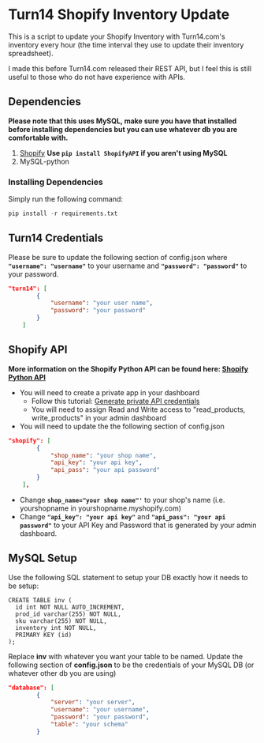 # Turn14 Shopify Inventory Update
This is a script to update your Shopify Inventory with Turn14.com's inventory every hour (the time interval they use to update their inventory spreadsheet).  

I made this before Turn14.com released their REST API, but I feel this is still useful to those who do not have experience with APIs.

## Dependencies
**Please note that this uses MySQL, make sure you have that installed before installing dependencies but you can use whatever db you are comfortable with.**
1. [Shopify](http://shopify.github.io/shopify_python_api/) **Use `pip install ShopifyAPI` if you aren't using MySQL**
1. MySQL-python  
### Installing Dependencies
Simply run the following command:
```python
pip install -r requirements.txt
```

## Turn14 Credentials
Please be sure to update the following section of config.json where **`"username": "username"`** to your username and **`"password": "password"`** to your password.
```json
"turn14": [
        {
            "username": "your user name",
            "password": "your password"
        }
    ]
```

## Shopify API
**More information on the Shopify Python API can be found here: [Shopify Python API](http://shopify.github.io/shopify_python_api/)**
- You will need to create a private app in your dashboard
  - Follow this tutorial: [Generate private API credentials](https://help.shopify.com/api/getting-started/api-credentials#generate-private-api-credentials)
  - You will need to assign Read and Write access to "read_products, write_products" in your admin dashboard
- You will need to update the the following section of config.json
```json
"shopify": [
        {
            "shop_name": "your shop name",
            "api_key": "your api key",
            "api_pass": "your api password"
        }
    ],
```
  - Change **`shop_name="your shop name"'`** to your shop's name (i.e. yourshopname in yourshopname.myshopify.com)
- Change **`"api_key": "your api key"`** and **`"api_pass": "your api password"`** to your API Key and Password that is generated by your admin dashboard.

## MySQL Setup
Use the following SQL statement to setup your DB exactly how it needs to be setup:
```mysql
CREATE TABLE inv (
  id int NOT NULL AUTO_INCREMENT,
  prod_id varchar(255) NOT NULL,
  sku varchar(255) NOT NULL,
  inventory int NOT NULL,
  PRIMARY KEY (id)
);
```
Replace **inv** with whatever you want your table to be named.
Update the following section of **config.json** to be the credentials of your MySQL DB (or whatever other db you are using)
```json
"database": [
        {
            "server": "your server",
            "username": "your username",
            "password": "your password",
            "table": "your schema"
        }
```
